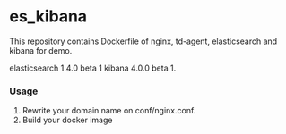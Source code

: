es_kibana
===========================

This repository contains Dockerfile of nginx, td-agent, elasticsearch and kibana for demo.

 elasticsearch 1.4.0 beta 1
 kibana 4.0.0 beta 1.

### Usage
1. Rewrite your domain name on conf/nginx.conf.
2. Build your docker image
